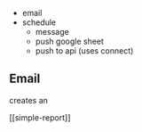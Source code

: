 
- email
- schedule
	- message
	- push google sheet 
	- push to api (uses connect)

## Email

creates an

[[simple-report]]
